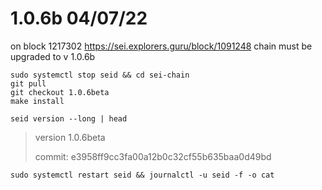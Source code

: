  # 1.0.6b 04/07/22
 
 
 on block 1217302 https://sei.explorers.guru/block/1091248 chain must be upgraded to v 1.0.6b
 
 
	sudo systemctl stop seid && cd sei-chain
	git pull
	git checkout 1.0.6beta
	make install

	seid version --long | head
    
>  version 1.0.6beta 
> 
>  commit: e3958ff9cc3fa00a12b0c32cf55b635baa0d49bd

	sudo systemctl restart seid && journalctl -u seid -f -o cat
